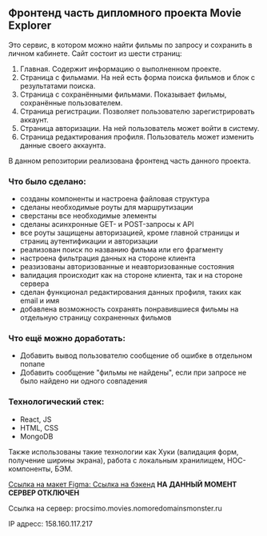 ## Фронтенд часть дипломного проекта Movie Explorer

Это сервис, в котором можно найти фильмы по запросу и сохранить в личном кабинете. Сайт состоит из шести страниц:

1. Главная. Содержит информацию о выполненном проекте.
2. Страница с фильмами. На ней есть форма поиска фильмов и блок с результатами поиска.
3. Страница с сохранёнными фильмами. Показывает фильмы, сохранённые пользователем.
4. Страница регистрации. Позволяет пользователю зарегистрировать аккаунт.
5. Страница авторизации. На ней пользователь может войти в систему.
6. Страница редактирования профиля. Пользователь может изменить данные своего аккаунта.
   
В данном репозитории реализована фронтенд часть данного проекта.

### Что было сделано: 
- созданы компоненты и настроена файловая структура
- сделаны необходимые роуты для маршрутизации
- сверстаны все необходимые элементы
- сделаны асинхронные GET- и POST-запросы к API
- все роуты защищены авторизацией, кроме главной страницы и страниц аутентификации и авторизации
- реализован поиск по названию фильма или его фрагменту
- настроена фильтрация данных на стороне клиента
- реазизованы авторизованные и неавторизованные состояния
- валидация происходит как на стороне клиента, так и на стороне сервера
- сделан функционал редактирования данных профиля, таких как email и имя
- добавлена возможность сохранять понравившиеся фильмы на отдельную страницу сохраненных фильмов

### Что ещё можно доработать:
  - Добавить вывод пользователю сообщение об ошибке в отдельном попапе
  - Добавить сообщение "фильмы не найдены", если при запросе не было найдено ни одного совпадения
 
### Технологический стек:
- React, JS
- HTML, CSS
- MongoDB

Также использованы такие технологии как Хуки (валидация форм, получение ширины экрана), работа с локальным хранилищем, НОС-компоненты, БЭМ.

[Ссылка на макет Figma: ](https://www.figma.com/file/6FMWkB94wE7KTkcCgUXtnC/%D0%94%D0%B8%D0%BF%D0%BB%D0%BE%D0%BC%D0%BD%D1%8B%D0%B9-%D0%BF%D1%80%D0%BE%D0%B5%D0%BA%D1%82?type=design&node-id=1-2798&mode=design&t=NRCaszjXqoK6AlVU-0)
[Ссылка на бэкенд](https://github.com/Procsimo97/movies-explorer-api)
**НА ДАННЫЙ МОМЕНТ СЕРВЕР ОТКЛЮЧЕН**

Ссылка на сервер: procsimo.movies.nomoredomainsmonster.ru

IP адресс: 158.160.117.217
